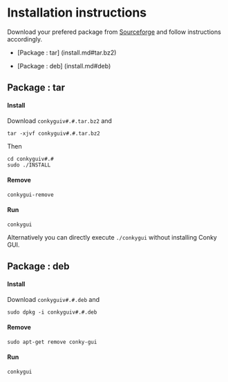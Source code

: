 # Installation instructions

Download your prefered package from [Sourceforge](sourceforge.net/projects/conkygui/files) and follow instructions accordingly.


 * [Package : tar] (install.md#tar.bz2)

 * [Package : deb] (install.md#deb)

## Package : tar

#### Install
Download ```conkyguiv#.#.tar.bz2``` and

    tar -xjvf conkyguiv#.#.tar.bz2

Then

    cd conkyguiv#.#
    sudo ./INSTALL

#### Remove

    conkygui-remove

#### Run

    conkygui

Alternatively you can directly execute ```./conkygui``` without installing Conky GUI.

## Package : deb

#### Install

Download ```conkyguiv#.#.deb``` and

    sudo dpkg -i conkyguiv#.#.deb

#### Remove

    sudo apt-get remove conky-gui

#### Run

    conkygui
